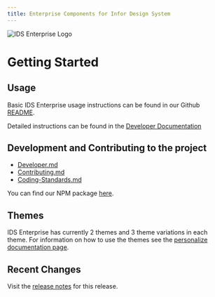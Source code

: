 ```yaml
---
title: Enterprise Components for Infor Design System
---
```


![IDS Enterprise Logo](https://ids-com.s3.amazonaws.com/images/enterprise-lib.original.png#logo-float-right)

# Getting Started

## Usage

Basic IDS Enterprise usage instructions can be found in our Github [README](https://github.com/infor-design/enterprise/blob/main/README.md).

Detailed instructions can be found in the [Developer Documentation](https://github.com/infor-design/enterprise/blob/main/docs/DEVELOPER.md)

## Development and Contributing to the project

- [Developer.md](https://github.com/infor-design/enterprise/blob/main/docs/DEVELOPER.md)
- [Contributing.md](https://github.com/infor-design/enterprise/blob/main/docs/CONTRIBUTING.md)
- [Coding-Standards.md](https://github.com/infor-design/enterprise/blob/main/docs/CODING-STANDARDS.md)

You can find our NPM package [here](https://www.npmjs.com/package/ids-enterprise).

## Themes

IDS Enterprise has currently 2 themes and 3 theme variations in each theme. For information on how to use the themes see the [personalize documentation page](https://design.infor.com/code/ids-enterprise/latest/personalize).

## Recent Changes

Visit the [release notes](./changelog.html) for this release.
